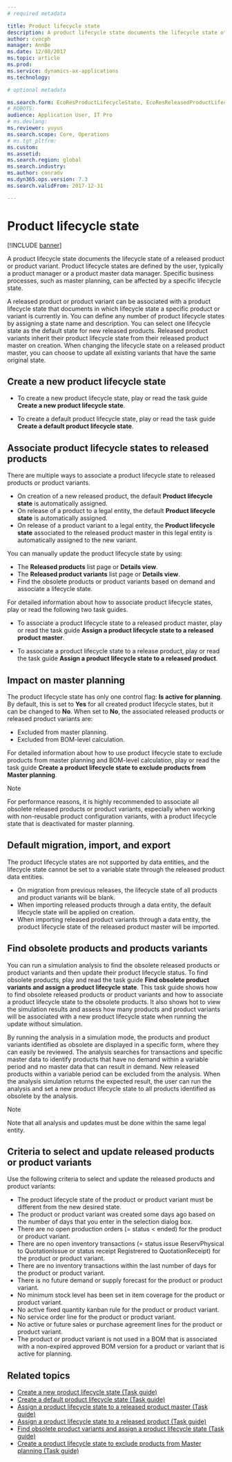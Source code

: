 ```yaml
---
# required metadata

title: Product lifecycle state
description: A product lifecycle state documents the lifecycle state of a released product or product variant.  
author: cvocph
manager: AnnBe
ms.date: 12/08/2017
ms.topic: article
ms.prod: 
ms.service: dynamics-ax-applications
ms.technology: 

# optional metadata

ms.search.form: EcoResProductLifecycleState, EcoResReleasedProductLifecycleStateChanges
# ROBOTS: 
audience: Application User, IT Pro
# ms.devlang: 
ms.reviewer: yuyus
ms.search.scope: Core, Operations
# ms.tgt_pltfrm: 
ms.custom: 
ms.assetid: 
ms.search.region: global
ms.search.industry: 
ms.author: conradv
ms.dyn365.ops.version: 7.3 
ms.search.validFrom: 2017-12-31

---
```


# Product lifecycle state 

[!INCLUDE [banner](../includes/banner.md)]

A product lifecycle state documents the lifecycle state of a released product or product variant. Product lifecycle states are defined 
by the user, typically a product manager or a product master data manager. Specific business processes, such as master planning, can be 
affected by a specific lifecycle state.   

A released product or product variant can be associated with a product lifecycle state that documents in which lifecycle state a 
specific product or variant is currently in. You can define any number of product lifecycle states by assigning a state name and 
description. You can select one lifecycle state as the default state for new released products. Released product variants inherit 
their product lifecycle state from their released product master on creation. When changing the lifecycle state on a released product master, you can choose to update all existing variants that have the same original state.  

## Create a new product lifecycle state 

- To create a new product lifecycle state, play or read the task guide **Create a new product lifecycle state**. 

-  To create a default product lifecycle state, play or read the task guide **Create a default product lifecycle state**.   

## Associate product lifecycle states to released products  

There are multiple ways to associate a product lifecycle state to released products or product variants.

-  On creation of a new released product, the default **Product lifecycle state** is automatically assigned. 
-  On release of a product to a legal entity, the default **Product lifecycle state** is automatically assigned. 
-  On release of a product variant to a legal entity, the **Product lifecycle state** associated to the released product master in this 
legal entity is automatically assigned to the new variant. 

You can manually update the product lifecycle state by using: 

-    The **Released products** list page or **Details view**. 
-  The **Released product variants** list page or **Details view**. 
-  Find the obsolete products or product variants based on demand and associate a lifecycle state.  

For detailed information about how to associate product lifecycle states, play or read the following two task guides.

-  To associate a product lifecycle state to a released product master, play or read the task guide **Assign a product lifecycle state to a released product master**. 

-  To associate a product lifecycle state to a release product, play or read the task guide **Assign a product lifecycle state to a released product**. 

## Impact on master planning 

The product lifecycle state has only one control flag: **Is active for planning**. By default, this is set to **Yes** for all created 
product lifecycle states, but it can be changed to **No**. When set to **No**, the associated released products or released product variants are: 

-  Excluded from master planning. 
-  Excluded from BOM-level calculation. 

For detailed information about how to use product lifecycle state to exclude products from master planning and BOM-level calculation, play or read the task guide **Create a product lifecycle state to exclude products from Master planning**.

> [!NOTE]
> For performance reasons, it is highly recommended to associate all obsolete released products or product variants, especially when 
working with non-reusable product configuration variants, with a product lifecycle state that is deactivated for master planning.  

## Default migration, import, and export 

The product lifecycle states are not supported by data entities, and the lifecycle state cannot be set to a variable state through the 
released product data entities.

-  On migration from previous releases, the lifecycle state of all products and product variants will be blank.  
-  When importing released products through a data entity, the default lifecycle state will be applied on creation.  
-  When importing released product variants through a data entity, the product lifecycle state of the released product master will be imported.   

## Find obsolete products and products variants 

You can run a simulation analysis to find the obsolete released products or product variants and then update their product lifecycle status. To find obsolete products, play and read the task guide **Find obsolete product variants and assign a product lifecycle state**. This task guide shows how to find obsolete released products or product variants and how to associate a product lifecycle state to the obsolete products. It also shows hot to view the simulation results and assess how many products and product variants will be associated with a new product lifecycle state when running the update without simulation.  

By running the analysis in a simulation mode, the products and product variants identified as obsolete are displayed in a specific form, where they can easily be reviewed. The analysis searches for transactions and specific master data to identify products that have no demand within a variable period and no master data that can result in demand. New released products within a variable period can be excluded from the analysis. When the analysis simulation returns the expected result, the user can run the analysis and set a new product lifecycle state to all products identified as obsolete by the analysis.  

> [!NOTE]
> Note that all analysis and updates must be done within the same legal entity.  

## Criteria to select and update released products or product variants 

Use the following criteria to select and update the released products and product variants: 

-    The product lifecycle state of the product or product variant must be different from the new desired state. 
-  The product or product variant was created some days ago based on the number of days that you enter in the selection dialog box. 
-  There are no open production orders (= status < ended) for the product or product variant. 
-  There are no open inventory transactions (= status issue ReservPhysical to QuotationIssue or status receipt Registrered to QuotationReceipt) for the product or product variant. 
-  There are no inventory transactions within the last number of days for the product or product variant. 
-  There is no future demand or supply forecast for the product or product variant.  
-  No minimum stock level has been set in item coverage for the product or product variant. 
-  No active fixed quantity kanban rule for the product or product variant.  
-  No service order line for the product or product variant. 
-  No active or future sales or purchase agreement lines for the product or product variant. 
-  The product or product variant is not used in a BOM that is associated with a non-expired approved BOM version for a product or variant that is active for planning.

## Related topics

-  [Create a new product lifecycle state (Task guide)](tasks/new-product-lifecycle-state.md)
-  [Create a default product lifecycle state (Task guide)](tasks/default-product-lifecycle-state.md)
-  [Assign a product lifecycle state to a released product master (Task guide)](tasks/product-lifecycle-state-released-product-master.md)
-  [Assign a product lifecycle state to a released product (Task guide)](tasks/product-lifecycle-state-released-product.md)
-  [Find obsolete product variants and assign a product lifecycle state (Task guide)](tasks/obsolete-product-variants.md)
-  [Create a product lifecycle state to exclude products from Master planning (Task guide)](tasks/exclude-products-master-planning.md)
